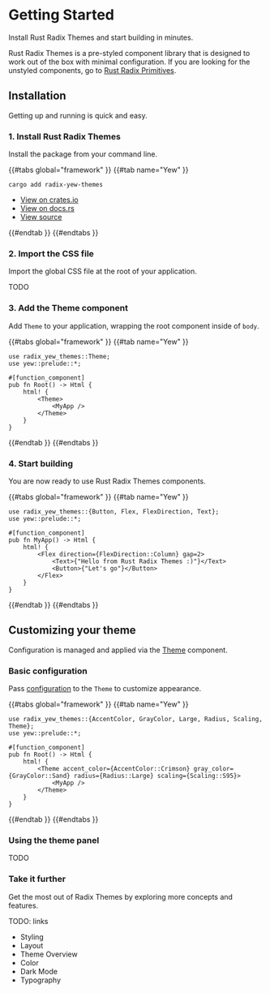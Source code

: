 # Getting Started

Install Rust Radix Themes and start building in minutes.

Rust Radix Themes is a pre-styled component library that is designed to work out of the box with minimal configuration. If you are looking for the unstyled components, go to [Rust Radix Primitives](../../primitives/README.md).

## Installation

Getting up and running is quick and easy.

### 1. Install Rust Radix Themes

Install the package from your command line.

{{#tabs global="framework" }}
{{#tab name="Yew" }}

```shell
cargo add radix-yew-themes
```

-   [View on crates.io](https://crates.io/crates/radix-yew-themes)
-   [View on docs.rs](https://docs.rs/radix-yew-themes/latest/radix_yew_themes/)
-   [View source](https://github.com/RustForWeb/radix/tree/main/packages/themes/yew)

{{#endtab }}
{{#endtabs }}

### 2. Import the CSS file

Import the global CSS file at the root of your application.

TODO

### 3. Add the Theme component

Add `Theme` to your application, wrapping the root component inside of `body`.

{{#tabs global="framework" }}
{{#tab name="Yew" }}

```rust,ignore
use radix_yew_themes::Theme;
use yew::prelude::*;

#[function_component]
pub fn Root() -> Html {
    html! {
        <Theme>
            <MyApp />
        </Theme>
    }
}
```

{{#endtab }}
{{#endtabs }}

### 4. Start building

You are now ready to use Rust Radix Themes components.

{{#tabs global="framework" }}
{{#tab name="Yew" }}

```rust,ignore
use radix_yew_themes::{Button, Flex, FlexDirection, Text};
use yew::prelude::*;

#[function_component]
pub fn MyApp() -> Html {
    html! {
        <Flex direction={FlexDirection::Column} gap=2>
            <Text>{"Hello from Rust Radix Themes :)"}</Text>
            <Button>{"Let's go"}</Button>
        </Flex>
    }
}
```

{{#endtab }}
{{#endtabs }}

## Customizing your theme

Configuration is managed and applied via the [Theme](../utilities/theme.md) component.

### Basic configuration

Pass [configuration](../utilities/theme.md) to the `Theme` to customize appearance.

{{#tabs global="framework" }}
{{#tab name="Yew" }}

```rust,ignore
use radix_yew_themes::{AccentColor, GrayColor, Large, Radius, Scaling, Theme};
use yew::prelude::*;

#[function_component]
pub fn Root() -> Html {
    html! {
        <Theme accent_color={AccentColor::Crimson} gray_color={GrayColor::Sand} radius={Radius::Large} scaling={Scaling::S95}>
            <MyApp />
        </Theme>
    }
}
```

{{#endtab }}
{{#endtabs }}

### Using the theme panel

TODO

### Take it further

Get the most out of Radix Themes by exploring more concepts and features.

TODO: links

-   Styling
-   Layout
-   Theme Overview
-   Color
-   Dark Mode
-   Typography

